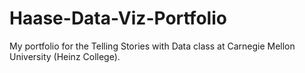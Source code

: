 # Haase-Data-Viz-Portfolio
My portfolio for the Telling Stories with Data class at Carnegie Mellon University (Heinz College).
